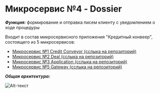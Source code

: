 # Микросервис №4 - Dossier

 ***Функция:*** формирование и отправка писем клиенту с уведомлением о ходе процедуры

Входит в состав микросервисного приложения "Кредитный конвеер", состоящего из 5 микросервисов:

* [Микросервис №1 Credit Conveyor (сслыка на репозиторий)](https://github.com/KonstantinSmelov/MS_Conveyor)
* [Микросервис №2 Deal (сслыка на репозиторий)](https://github.com/KonstantinSmelov/MS_Dossier)
* [Микросервис №3 Application (сслыка на репозиторий)](https://github.com/KonstantinSmelov/MS_Dossier)
* [Микросервис №5 Gateway (сслыка на репозиторий)](https://github.com/KonstantinSmelov/MS_Dossier)


***Общая архитектура:***

![Alt-текст](https://i.postimg.cc/GhvqX3xN/1.png)
